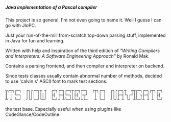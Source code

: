 ##### Java implementation of a Pascal compiler

This project is so general, I'm not even going to name it. Well I guess I can go with JIoPC.

Just your run-of-the-mill from-scratch top-down parsing stuff, implemented in Java for fun and learning.

Written with help and inspiration of the third edition of *"Writing Compilers and Interpreters: A Software Engineering Approach"* by Ronald Mak.

Contains a parsing frontend, and then compiler and interpreter on backend.

Since tests classes usually contain abnormal number of methods, decided to use 'calvin s' ASCII font to mark test sections.
```
╦┌┬┐┌─┐  ┌┐┌┌─┐┬ ┬  ┌─┐┌─┐┌─┐┬┌─┐┬─┐  ┌┬┐┌─┐  ┌┐┌┌─┐┬  ┬┬┌─┐┌─┐┌┬┐┌─┐
║ │ └─┐  ││││ ││││  ├┤ ├─┤└─┐│├┤ ├┬┘   │ │ │  │││├─┤└┐┌┘││ ┬├─┤ │ ├┤ 
╩ ┴ └─┘  ┘└┘└─┘└┴┘  └─┘┴ ┴└─┘┴└─┘┴└─   ┴ └─┘  ┘└┘┴ ┴ └┘ ┴└─┘┴ ┴ ┴ └─┘
```
the test base. Especially useful when using plugins like CodeGlance/CodeOutline.
